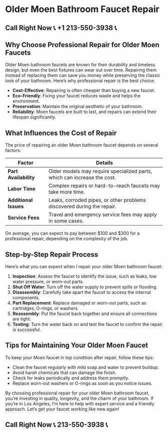 # Older Moen Bathroom Faucet Repair  

## Call Right Now 📞 +1 213-550-3938 📞

## Why Choose Professional Repair for Older Moen Faucets  

Older Moen bathroom faucets are known for their durability and timeless design, but even the best fixtures can wear out over time. Repairing them instead of replacing them can save you money while preserving the classic look of your bathroom. Here’s why professional repair is the best choice:  

- **Cost-Effective**: Repairing is often cheaper than buying a new faucet.  
- **Eco-Friendly**: Fixing your faucet reduces waste and helps the environment.  
- **Preservation**: Maintain the original aesthetic of your bathroom.  
- **Reliability**: Moen faucets are built to last, and repairs can extend their lifespan significantly.  

## What Influences the Cost of Repair  

The price of repairing an older Moen bathroom faucet depends on several factors:  

| **Factor**               | **Details**                                                                 |  
|--------------------------|-----------------------------------------------------------------------------|  
| **Part Availability**    | Older models may require specialized parts, which can increase the cost.  |  
| **Labor Time**            | Complex repairs or hard-to-reach faucets may take more time.              |  
| **Additional Issues**     | Leaks, corroded pipes, or other problems discovered during the repair.     |  
| **Service Fees**          | Travel and emergency service fees may apply in some cases.                |  

On average, you can expect to pay between $100 and $300 for a professional repair, depending on the complexity of the job.  

## Step-by-Step Repair Process  

Here’s what you can expect when I repair your older Moen bathroom faucet:  

1. **Inspection**: Assess the faucet to identify the issue, such as leaks, low water pressure, or worn-out parts.  
2. **Shut Off Water**: Turn off the water supply to prevent spills or flooding.  
3. **Disassembly**: Carefully take apart the faucet to access the internal components.  
4. **Part Replacement**: Replace damaged or worn-out parts, such as cartridges, O-rings, or washers.  
5. **Reassembly**: Put the faucet back together and ensure all connections are tight.  
6. **Testing**: Turn the water back on and test the faucet to confirm the repair is successful.  

## Tips for Maintaining Your Older Moen Faucet  

To keep your Moen faucet in top condition after repair, follow these tips:  

- Clean the faucet regularly with mild soap and water to prevent buildup.  
- Avoid harsh chemicals that can damage the finish.  
- Check for leaks periodically and address them promptly.  
- Replace worn-out washers or O-rings as soon as you notice issues.  

By choosing professional repair for your older Moen bathroom faucet, you’re investing in quality, longevity, and the charm of your bathroom. If you’re in Los Angeles, I’m here to help with expert service and a friendly approach. Let’s get your faucet working like new again!
## Call Right Now 📞 213-550-3938 📞